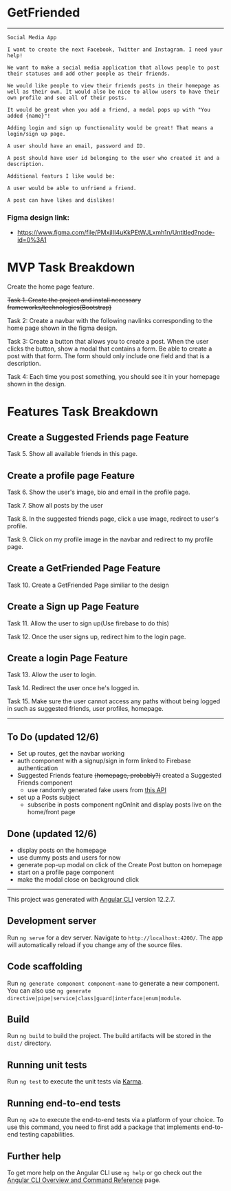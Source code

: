 # GetFriended
---
```
Social Media App

I want to create the next Facebook, Twitter and Instagram. I need your help! 

We want to make a social media application that allows people to post their statuses and add other people as their friends.

We would like people to view their friends posts in their homepage as well as their own. It would also be nice to allow users to have their own profile and see all of their posts.

It would be great when you add a friend, a modal pops up with "You added {name}"!

Adding login and sign up functionality would be great! That means a login/sign up page.

A user should have an email, password and ID.

A post should have user id belonging to the user who created it and a description.

Additional featurs I like would be: 

A user would be able to unfriend a friend.

A post can have likes and dislikes!

```

### Figma design link:
  - https://www.figma.com/file/PMxjIII4uKkPEtWJLxmh1n/Untitled?node-id=0%3A1

# MVP Task Breakdown

Create the home page feature.

~~Task 1. Create the project and install necessary frameworks/technologies(Bootstrap)~~

Task 2: Create a navbar with the following navlinks corresponding to the home page shown in the figma design.

Task 3: Create a button that allows you to create a post. When the user clicks the button, show a modal that contains a form. Be able to create a post with that form. The form should only include one field and that is a description. 

Task 4: Each time you post something, you should see it in your homepage shown in the design.

# Features Task Breakdown

## Create a Suggested Friends page Feature

Task 5. Show all available friends in this page.

## Create a profile page Feature

Task 6. Show the user's image, bio and email in the profile page.

Task 7. Show all posts by the user

Task 8. In the suggested friends page, click a use image, redirect to user's profile.

Task 9. Click on my profile image in the navbar and redirect to my profile page.

## Create a GetFriended Page Feature

Task 10. Create a GetFriended Page similiar to the design


## Create a Sign up Page Feature

Task 11. Allow the user to sign up(Use firebase to do this)

Task 12. Once the user signs up, redirect him to the login page.

## Create a login Page Feature

Task 13. Allow the user to login. 

Task 14. Redirect the user once he's logged in.

Task 15. Make sure the user cannot access any paths without being logged in such as suggested friends, user profiles, homepage.




---
## To Do (updated 12/6)
- Set up routes, get the navbar working
- auth component with a signup/sign in form linked to Firebase authentication
- Suggested Friends feature ~~(homepage, probably?)~~ created a Suggested Friends component
  - use randomly generated fake users from [this API](https://randomuser.me/)
- set up a Posts subject
  - subscribe in posts component ngOnInit and display posts live on the home/front page


## Done (updated 12/6)
- display posts on the homepage
 - use dummy posts and users for now
- generate pop-up modal on click of the Create Post button on homepage
- start on a profile page component
- make the modal close on background click
---




This project was generated with [Angular CLI](https://github.com/angular/angular-cli) version 12.2.7.

## Development server

Run `ng serve` for a dev server. Navigate to `http://localhost:4200/`. The app will automatically reload if you change any of the source files.

## Code scaffolding

Run `ng generate component component-name` to generate a new component. You can also use `ng generate directive|pipe|service|class|guard|interface|enum|module`.

## Build

Run `ng build` to build the project. The build artifacts will be stored in the `dist/` directory.

## Running unit tests

Run `ng test` to execute the unit tests via [Karma](https://karma-runner.github.io).

## Running end-to-end tests

Run `ng e2e` to execute the end-to-end tests via a platform of your choice. To use this command, you need to first add a package that implements end-to-end testing capabilities.

## Further help

To get more help on the Angular CLI use `ng help` or go check out the [Angular CLI Overview and Command Reference](https://angular.io/cli) page.
